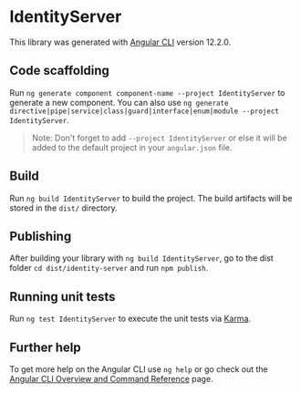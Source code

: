 # IdentityServer

This library was generated with [Angular CLI](https://github.com/angular/angular-cli) version 12.2.0.

## Code scaffolding

Run `ng generate component component-name --project IdentityServer` to generate a new component. You can also use `ng generate directive|pipe|service|class|guard|interface|enum|module --project IdentityServer`.
> Note: Don't forget to add `--project IdentityServer` or else it will be added to the default project in your `angular.json` file. 

## Build

Run `ng build IdentityServer` to build the project. The build artifacts will be stored in the `dist/` directory.

## Publishing

After building your library with `ng build IdentityServer`, go to the dist folder `cd dist/identity-server` and run `npm publish`.

## Running unit tests

Run `ng test IdentityServer` to execute the unit tests via [Karma](https://karma-runner.github.io).

## Further help

To get more help on the Angular CLI use `ng help` or go check out the [Angular CLI Overview and Command Reference](https://angular.io/cli) page.
